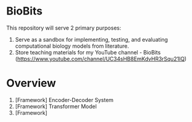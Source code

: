 # BioBits
This repository will serve 2 primary purposes: 
1. Serve as a sandbox for implementing, testing, and evaluating computational biology models from literature. 
2. Store teaching materials for my YouTube channel - BioBits (https://www.youtube.com/channel/UC34sHB8EmKdvHR3rSqu21IQ)

# Overview
1. [Framework] Encoder-Decoder System
2. [Framework] Transformer Model
3. [Framework] <UPCOMING>
